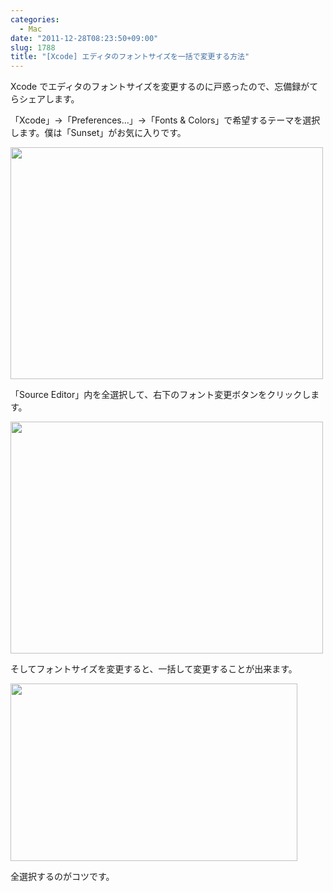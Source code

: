 ```yaml
---
categories:
  - Mac
date: "2011-12-28T08:23:50+09:00"
slug: 1788
title: "[Xcode] エディタのフォントサイズを一括で変更する方法"
---
```


Xcode でエディタのフォントサイズを変更するのに戸惑ったので、忘備録がてらシェアします。

「Xcode」→「Preferences…」→「Fonts & Colors」で希望するテーマを選択します。僕は「Sunset」がお気に入りです。

<img alt="" src="/images/2011/12/1788_1.png" width="500" height="371">

「Source Editor」内を全選択して、右下のフォント変更ボタンをクリックします。

<img alt="" src="/images/2011/12/1788_2.png" width="500" height="371">

そしてフォントサイズを変更すると、一括して変更することが出来ます。

<img alt="" src="/images/2011/12/1788_3.png" width="459" height="284">

全選択するのがコツです。

